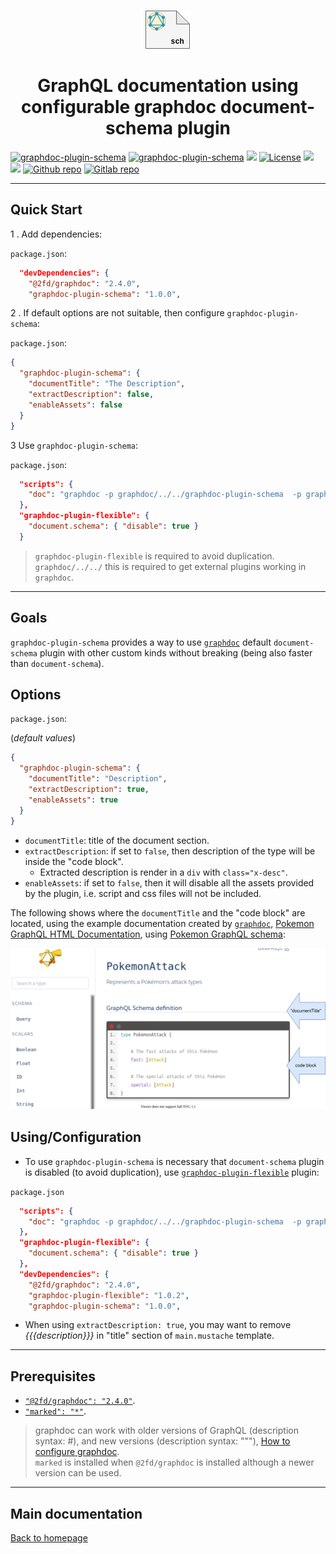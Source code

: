 <p align="center">
  <br/>
  <a href="https://graphdoc-plugins.github.io"><img src="schema/graphdoc-plugin-schema.png" alt=" "/></a>
</p>

<h1 align="center">GraphQL documentation using configurable graphdoc document-schema plugin</h1>

[![graphdoc-plugin-schema](https://badgen.net/badge/homepage/graphdoc-plugin-schema/blue)](https://graphdoc-plugins.github.io)
[![graphdoc-plugin-schema](https://badgen.net/badge/npm%20pack/graphdoc-plugin-schema/blue)](https://www.npmjs.com/package/graphdoc-plugin-schema)
[![ ](https://badgen.net/npm/v/graphdoc-plugin-schema)](https://www.npmjs.com/package/graphdoc-plugin-schema)
[![License](https://img.shields.io/github/license/mashape/apistatus.svg)](LICENSE.txt)
[![ ](https://badgen.net/badge/test/passing/green)](https://gmullerb.gitlab.io/graphdoc-plugin-schema/tests/tests_report.html)
[![ ](https://gitlab.com/gmullerb/graphdoc-plugin-schema/badges/master/coverage.svg)](https://gmullerb.gitlab.io/graphdoc-plugin-schema/coverage/index.html)
[![Github repo](https://badgen.net/badge/icon/github?icon=github&label)](https://github.com/gmullerb/graphdoc-plugin-schema)
[![Gitlab repo](https://badgen.net/badge/icon/gitlab?icon=gitlab&label)](https://gitlab.com/gmullerb/graphdoc-plugin-schema)

__________________

## Quick Start

1 . Add dependencies:

`package.json`:

```json
  "devDependencies": {
    "@2fd/graphdoc": "2.4.0",
    "graphdoc-plugin-schema": "1.0.0",
```

2 . If default options are not suitable, then configure `graphdoc-plugin-schema`:

`package.json`:

```json
{
  "graphdoc-plugin-schema": {
    "documentTitle": "The Description",
    "extractDescription": false,
    "enableAssets": false
  }
}
```

3 Use `graphdoc-plugin-schema`:

`package.json`:

```json
  "scripts": {
    "doc": "graphdoc -p graphdoc/../../graphdoc-plugin-schema  -p graphdoc/../../graphdoc-plugin-flexible -s ./schema.graphql -o ./build/documentation"
  },
  "graphdoc-plugin-flexible": {
    "document.schema": { "disable": true }
  }
```

> `graphdoc-plugin-flexible` is required to avoid duplication.  
> `graphdoc/../../` this is required to get external plugins working in `graphdoc`.

__________________

## Goals

`graphdoc-plugin-schema` provides a way to use [`graphdoc`](https://www.npmjs.com/package/@2fd/graphdoc) default `document-schema` plugin with other custom kinds without breaking (being also faster than `document-schema`).

## Options

`package.json`:

(*default values*)

```json
{
  "graphdoc-plugin-schema": {
    "documentTitle": "Description",
    "extractDescription": true,
    "enableAssets": true
  }
}
```

* `documentTitle`: title of the document section.
* `extractDescription`: if set to `false`, then description of the type will be inside the "code block".
  * Extracted description is render in a `div` with `class="x-desc"`.
* `enableAssets`: if set to `false`, then it will disable all the assets provided by the plugin, i.e. script and css files will not be included.

The following shows where the `documentTitle` and the "code block" are located, using the example documentation created by [`graphdoc`](https://www.npmjs.com/package/@2fd/graphdoc), [Pokemon GraphQL HTML Documentation](https://2fd.github.io/graphdoc/pokemon/pokemonattack.doc.html), using [Pokemon GraphQL schema](https://github.com/lucasbento/graphql-pokemon):

![Graphdoc sections](schema/graphdoc-sections.svg)

## Using/Configuration

* To use `graphdoc-plugin-schema` is necessary that `document-schema` plugin is disabled (to avoid duplication), use [`graphdoc-plugin-flexible`](https://graphdoc-plugins.github.io) plugin:

`package.json`

```json
  "scripts": {
    "doc": "graphdoc -p graphdoc/../../graphdoc-plugin-schema  -p graphdoc/../../graphdoc-plugin-flexible -s ./schema.graphql -o ./build/documentation"
  },
  "graphdoc-plugin-flexible": {
    "document.schema": { "disable": true }
  },
  "devDependencies": {
    "@2fd/graphdoc": "2.4.0",
    "graphdoc-plugin-flexible": "1.0.2",
    "graphdoc-plugin-schema": "1.0.0",
```

* When using `extractDescription: true`, you may want to remove *&#123;&#123;&#123;description}}}* in "title" section of `main.mustache` template.

__________________

## Prerequisites

* [`"@2fd/graphdoc": "2.4.0"`](https://www.npmjs.com/package/@2fd/graphdoc/v/2.4.0).
* [`"marked": "*"`](https://www.npmjs.com/package/marked).

> graphdoc can work with older versions of GraphQL (description syntax: #), and new versions (description syntax: """), [How to configure graphdoc](https://graphdoc-plugins.github.io/docs/how-to-configure-graphdoc.html).  
> `marked` is installed when `@2fd/graphdoc` is installed although a newer version can be used.

__________________

## Main documentation

[Back to homepage](../README.md)
